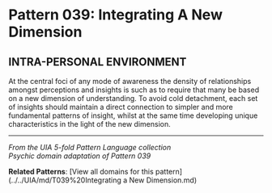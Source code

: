 # Pattern 039: Integrating A New Dimension

## INTRA-PERSONAL ENVIRONMENT

At the central foci of any mode of awareness the density of relationships amongst perceptions and insights is such as to require that many be based on a new dimension of understanding. To avoid cold detachment, each set of insights should maintain a direct connection to simpler and more fundamental patterns of insight, whilst at the same time developing unique characteristics in the light of the new dimension.

---

*From the UIA 5-fold Pattern Language collection*  
*Psychic domain adaptation of Pattern 039*

**Related Patterns**: [View all domains for this pattern](../../UIA/md/T039%20Integrating a New Dimension.md)
